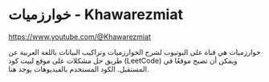 # خوارزميات - Khawarezmiat
https://www.youtube.com/@Khawarezmiat

خوارزميات هي قناة على اليوتيوب لشرح الخوارزميات وتراكيب البيانات باللغة العربية عن طريق حل مشكلات على موقع لييت كود (LeetCode) ويمكن أن تصبح موقعًا في المستقبل. الكود المستخدم بالفيديوهات يوجد هنا.
